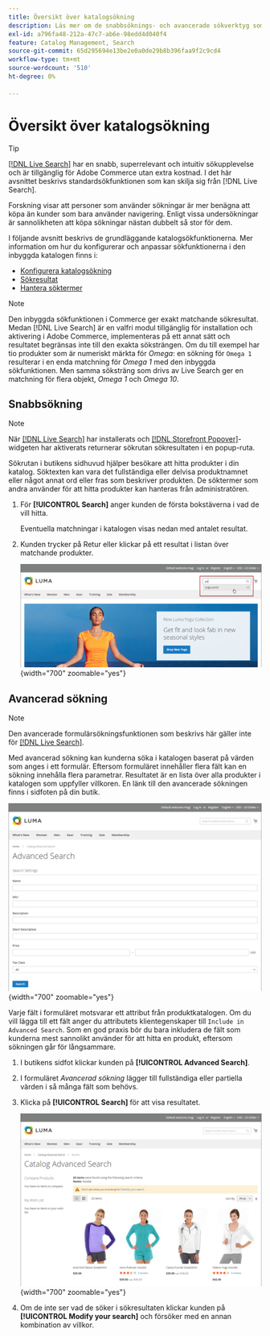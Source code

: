 ```yaml
---
title: Översikt över katalogsökning
description: Läs mer om de snabbsöknings- och avancerade sökverktyg som kunderna kan använda för att hitta produkter i butiken.
exl-id: a796fa48-212a-47c7-ab6e-98edd4d040f4
feature: Catalog Management, Search
source-git-commit: 65d295694e13be2e0a0de29b8b396faa9f2c9cd4
workflow-type: tm+mt
source-wordcount: '510'
ht-degree: 0%

---
```


# Översikt över katalogsökning

>[!TIP]
>
>[[!DNL Live Search]](https://experienceleague.adobe.com/docs/commerce-merchant-services/live-search/overview.html) har en snabb, superrelevant och intuitiv sökupplevelse och är tillgänglig för Adobe Commerce utan extra kostnad. I det här avsnittet beskrivs standardsökfunktionen som kan skilja sig från [!DNL Live Search].

Forskning visar att personer som använder sökningar är mer benägna att köpa än kunder som bara använder navigering. Enligt vissa undersökningar är sannolikheten att köpa sökningar nästan dubbelt så stor för dem.

I följande avsnitt beskrivs de grundläggande katalogsökfunktionerna. Mer information om hur du konfigurerar och anpassar sökfunktionerna i den inbyggda katalogen finns i:

- [Konfigurera katalogsökning](search-configuration.md)
- [Sökresultat](search-results.md)
- [Hantera söktermer](search-terms.md)

>[!NOTE]
>
>Den inbyggda sökfunktionen i Commerce ger exakt matchande sökresultat. Medan [!DNL Live Search] är en valfri modul tillgänglig för installation och aktivering i Adobe Commerce, implementeras på ett annat sätt och resultatet begränsas inte till den exakta söksträngen. Om du till exempel har tio produkter som är numeriskt märkta för _Omega_: en sökning för `Omega 1` resulterar i en enda matchning för _Omega 1_ med den inbyggda sökfunktionen. Men samma söksträng som drivs av Live Search ger en matchning för flera objekt, _Omega 1_ och _Omega 10_.

## Snabbsökning

>[!NOTE]
>
>När [[!DNL Live Search]](https://experienceleague.adobe.com/en/docs/commerce-merchant-services/live-search/overview) har installerats och [[!DNL Storefront Popover]](https://experienceleague.adobe.com/en/docs/commerce-merchant-services/live-search/live-search-storefront/storefront-popover)-widgeten har aktiverats returnerar sökrutan sökresultaten i en popup-ruta.

Sökrutan i butikens sidhuvud hjälper besökare att hitta produkter i din katalog. Söktexten kan vara det fullständiga eller delvisa produktnamnet eller något annat ord eller fras som beskriver produkten. De söktermer som andra använder för att hitta produkter kan hanteras från administratören.

1. För **[!UICONTROL Search]** anger kunden de första bokstäverna i vad de vill hitta.

   Eventuella matchningar i katalogen visas nedan med antalet resultat.

1. Kunden trycker på Retur eller klickar på ett resultat i listan över matchande produkter.

   ![Sök](./assets/storefront-search-box.png){width="700" zoomable="yes"}

## Avancerad sökning

>[!NOTE]
>
>Den avancerade formulärsökningsfunktionen som beskrivs här gäller inte för [[!DNL Live Search]](https://experienceleague.adobe.com/docs/commerce-merchant-services/live-search/overview.html).

Med avancerad sökning kan kunderna söka i katalogen baserat på värden som anges i ett formulär. Eftersom formuläret innehåller flera fält kan en sökning innehålla flera parametrar. Resultatet är en lista över alla produkter i katalogen som uppfyller villkoren. En länk till den avancerade sökningen finns i sidfoten på din butik.

![Avancerad sökning](./assets/storefront-search-advanced.png){width="700" zoomable="yes"}

Varje fält i formuläret motsvarar ett attribut från produktkatalogen. Om du vill lägga till ett fält anger du attributets klientegenskaper till `Include in Advanced Search`. Som en god praxis bör du bara inkludera de fält som kunderna mest sannolikt använder för att hitta en produkt, eftersom sökningen går för långsammare.

1. I butikens sidfot klickar kunden på **[!UICONTROL Advanced Search]**.

1. I formuläret _Avancerad sökning_ lägger till fullständiga eller partiella värden i så många fält som behövs.

1. Klicka på **[!UICONTROL Search]** för att visa resultatet.

   ![Sökresultat](./assets/storefront-search-advanced-results-modify.png){width="700" zoomable="yes"}

1. Om de inte ser vad de söker i sökresultaten klickar kunden på **[!UICONTROL Modify your search]** och försöker med en annan kombination av villkor.
